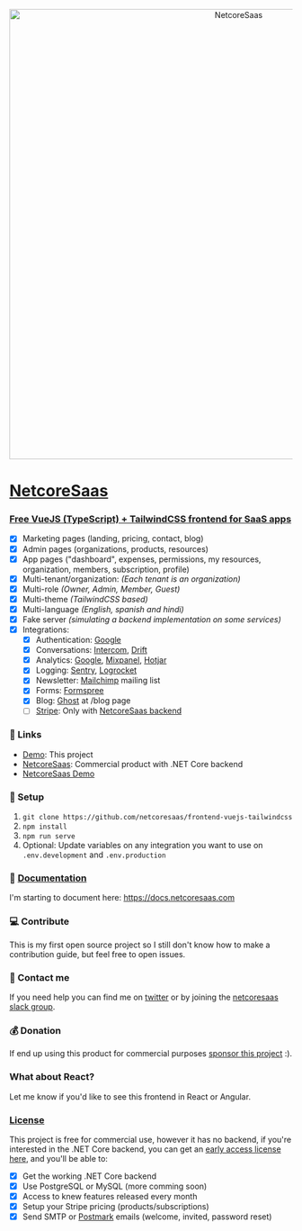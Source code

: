 <p align="center">
    <a href="https://netcoresaas.com"><img width="800" src="/src/assets/img/cover-light.png" alt="NetcoreSaas" /></a>
</p>

<h1><a href="https://vue.netcoresaas.com">NetcoreSaas</a></h1>

### [Free VueJS (TypeScript) + TailwindCSS frontend for SaaS apps](https://vue.netcoresaas.com)

- [x] Marketing pages (landing, pricing, contact, blog)
- [x] Admin pages (organizations, products, resources)
- [x] App pages ("dashboard", expenses, permissions, my resources, organization, members, subscription, profile)
- [x] Multi-tenant/organization: _(Each tenant is an organization)_
- [x] Multi-role _(Owner, Admin, Member, Guest)_
- [x] Multi-theme _(TailwindCSS based)_
- [x] Multi-language _(English, spanish and hindi)_
- [x] Fake server _(simulating a backend implementation on some services)_
- [x] Integrations:
  - [x] Authentication: [Google](https://developers.google.com/identity/sign-in/web)
  - [x] Conversations: [Intercom](https://intercom.com), [Drift](http://drift.com)
  - [x] Analytics: [Google](http://analytics.google.com), [Mixpanel](http://mixpanel.com), [Hotjar](https://www.hotjar.com)
  - [x] Logging: [Sentry](http://sentry.io), [Logrocket](http://logrocket.com)
  - [x] Newsletter: [Mailchimp](http://mailchimp.com) mailing list
  - [x] Forms: [Formspree](https://formspree.io)
  - [x] Blog: [Ghost](https://ghost.org) at /blog page
  - [ ] [Stripe](http://stripe.com): Only with [NetcoreSaas backend](https://netcoresaas.com)

### :link: Links

- [Demo](https://vue.netcoresaas.com): This project
- [NetcoreSaas](https://netcoresaas.com): Commercial product with .NET Core backend
- [NetcoreSaas Demo](https://demo.netcoresaas.com)

### :wrench: Setup

1. `git clone https://github.com/netcoresaas/frontend-vuejs-tailwindcss`
2. `npm install`
3. `npm run serve`
4. Optional: Update variables on any integration you want to use on `.env.development` and `.env.production`

### :blue_book: [Documentation](https://docs.netcoresaas.com)

I'm starting to document here: https://docs.netcoresaas.com

### :computer: Contribute

This is my first open source project so I still don't know how to make a contribution guide, but feel free to open issues.

### :speech_balloon: Contact me

If you need help you can find me on [twitter](https://twitter.com/alexandromtzg) or by joining the [netcoresaas slack group](http://netcoresaas.slack.com).

### :moneybag: Donation

If end up using this product for commercial purposes [sponsor this project](http://paypal.me/AlexandroMtzG) :).

### What about React?

Let me know if you'd like to see this frontend in React or Angular.

### [License](https://netcoresaas.com)

This project is free for commercial use, however it has no backend, if you're interested in the .NET Core backend, you can get an [early access license here](https://netcoresaas.com/pricing), and you'll be able to:

- [x] Get the working .NET Core backend
- [x] Use PostgreSQL or MySQL (more comming soon)
- [x] Access to knew features released every month
- [x] Setup your Stripe pricing (products/subscriptions)
- [x] Send SMTP or [Postmark](https://postmarkapp.com) emails (welcome, invited, password reset)
